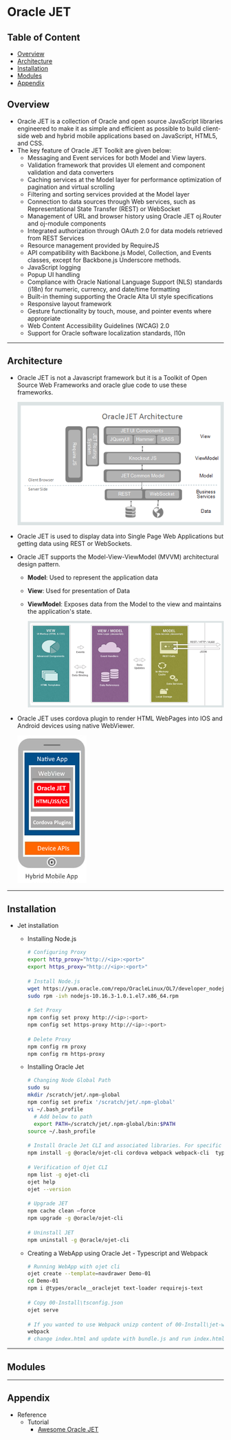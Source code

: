 # Oracle JET

## Table of Content

- [Overview](#Overview)
- [Architecture](#Architecture)
- [Installation](#Installation)
- [Modules](#Modules)
- [Appendix](#Appendix)

## Overview

- Oracle JET is a collection of Oracle and open source JavaScript libraries engineered to make it as simple and efficient as possible to build client-side web and hybrid mobile applications based on JavaScript, HTML5, and CSS.
- The key feature of Oracle JET Toolkit are given below:
  - Messaging and Event services for both Model and View layers.
  - Validation framework that provides UI element and component validation and data converters
  - Caching services at the Model layer for performance optimization of pagination and virtual scrolling
  - Filtering and sorting services provided at the Model layer
  - Connection to data sources through Web services, such as Representational State Transfer (REST) or WebSocket
  - Management of URL and browser history using Oracle JET oj.Router and oj-module components
  - Integrated authorization through OAuth 2.0 for data models retrieved from REST Services
  - Resource management provided by RequireJS
  - API compatibility with Backbone.js Model, Collection, and Events classes, except for Backbone.js Underscore methods.
  - JavaScript logging
  - Popup UI handling
  - Compliance with Oracle National Language Support (NLS) standards (i18n) for numeric, currency, and date/time formatting
  - Built-in theming supporting the Oracle Alta UI style specifications
  - Responsive layout framework
  - Gesture functionality by touch, mouse, and pointer events where appropriate
  - Web Content Accessibility Guidelines (WCAG) 2.0
  - Support for Oracle software localization standards, l10n

---

## Architecture

- Oracle JET is not a Javascript framework but it is a Toolkit of Open Source Web Frameworks and oracle glue code to use these frameworks.

  ![](./01-Images/02-JETInternals.png)

- Oracle JET is used to display data into Single Page Web Applications but getting data using REST or WebSockets.
- Oracle JET supports the Model-View-ViewModel (MVVM) architectural design pattern.

  - **Model**: Used to represent the application data
  - **View**: Used for presentation of Data
  - **ViewModel**: Exposes data from the Model to the view and maintains the application's state.

    ![](./01-Images/01-MVVMArchitectural.png)

- Oracle JET uses cordova plugin to render HTML WebPages into IOS and Android devices using native WebViewer.

  ![](./01-Images/03-JETMobile.png)

---

## Installation

- Jet installation

  - Installing Node.js

    ```sh
    # Configuring Proxy
    export http_proxy="http://<ip>:<port>"
    export https_proxy="http://<ip>:<port>"

    # Install Node.js
    wget https://yum.oracle.com/repo/OracleLinux/OL7/developer_nodejs10/x86_64/getPackage/nodejs-10.16.3-1.0.1.el7.x86_64.rpm
    sudo rpm -ivh nodejs-10.16.3-1.0.1.el7.x86_64.rpm

    # Set Proxy
    npm config set proxy http://<ip>:<port>
    npm config set https-proxy http://<ip>:<port>

    # Delete Proxy
    npm config rm proxy
    npm config rm https-proxy
    ```

  - Installing Oracle Jet

    ```sh
    # Changing Node Global Path
    sudo su
    mkdir /scratch/jet/.npm-global
    npm config set prefix '/scratch/jet/.npm-global'
    vi ~/.bash_profile
      # Add below to path
      export PATH=/scratch/jet/.npm-global/bin:$PATH
    source ~/.bash_profile

    # Install Oracle Jet CLI and associated libraries. For specific version use npm install -g @oracle/ojet-cli@~6.0.0
    npm install -g @oracle/ojet-cli cordova webpack webpack-cli  typescript

    # Verification of Ojet CLI
    npm list -g ojet-cli
    ojet help
    ojet --version

    # Upgrade JET
    npm cache clean –force
    npm upgrade -g @oracle/ojet-cli

    # Uninstall JET
    npm uninstall -g @oracle/ojet-cli
    ```

  - Creating a WebApp using Oracle Jet - Typescript and Webpack

    ```sh
    # Running WebApp with ojet cli
    ojet create --template=navdrawer Demo-01
    cd Demo-01
    npm i @types/oracle__oraclejet text-loader requirejs-text

    # Copy 00-Install\tsconfig.json
    ojet serve

    # If you wanted to use Webpack unizp content of 00-Install\jet-webpack.zip and copy and paste in the root of the folder
    webpack
    # change index.html and update with bundle.js and run index.html
    ```

---

## Modules

---

## Appendix

- Reference
  - Tutorial
    - [Awesome Oracle JET](https://github.com/JohnRSim/awesome-jet)
